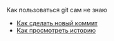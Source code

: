 Как пользоваться git
сам не знаю
- [Как сделать новый коммит](./commit_help.md)
- [Как просмотреть историю](./log_help.md)
